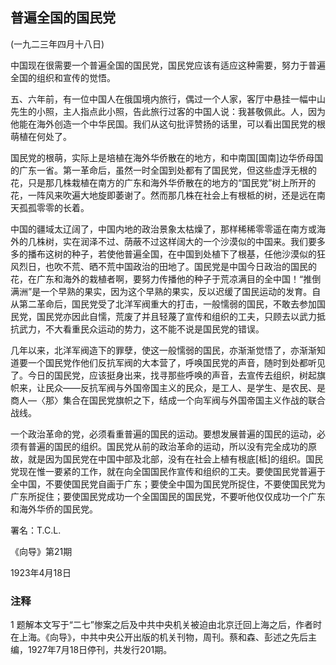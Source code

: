 ## 普遍全国的国民党

 

(一九二三年四月十八日)

 

中国现在很需要一个普遍全国的国民党，国民党应该有适应这种需要，努力于普遍全国的组织和宣传的觉悟。

五、六年前，有一位中国人在俄国境内旅行，偶过一个人家，客厅中悬挂一幅中山先生的小照，主人指点此小照，告此旅行过客的中国人说：我甚敬佩此。人，因为他能在海外创造一个中华民国。我们从这句批评赞扬的话里，可以看出国民党的根萌植在何处了。

国民党的根萌，实际上是培植在海外华侨散在的地方，和中南国[国南]边华侨母国的广东一省。第一革命后，虽然一时全国到处都有了国民党，但这些虚浮无根的花，只是那几株栽植在南方的广东和海外华侨散在的地方的“国民党”树上所开的花，一阵风来吹遍大地旋即萎谢了。然而那几株在社会上有根柢的树，还是远在南天孤孤零零的长着。

中国的疆域太辽阔了，中国内地的政治景象太枯燥了，那样稀稀零零遥在南方或海外的几株树，实在润泽不过、荫蔽不过这样阔大的一个沙漠似的中国来。我们要多多的播布这树的种子，若使他普遍全国，在中国到处植下了根基，任他沙漠似的狂风烈日，也吹不荒、晒不荒中国政治的田地了。国民党是中国今日政治的国民的花，在广东和海外的栽植者啊，要努力传播他的种子于荒凉满目的全中国！“推倒满洲”是一个早熟的果实，因为这个早熟的果实，反以迟缓了国民运动的发育。自从第二革命后，国民党受了北洋军阀重大的打击，一般懦弱的国民，不敢去参加国民党，国民党亦因此自懦，荒废了并且轻蔑了宣传和组织的工夫，只顾去以武力抵抗武力，不大看重民众运动的势力，这不能不说是国民党的错误。

几年以来，北洋军阀造下的罪孽，使这一般懦弱的国民，亦渐渐觉悟了，亦渐渐知道要一个国民党作他们反抗军阀的大本营了，呼唤国民党的声音，随时到处都听见了。今日的国民党，应该挺身出来，找寻那些呼唤的声音，去宣传去组织，树起旗帜来，让民众——反抗军阀与外国帝国主义的民众，是工人、是学生、是农民、是商人—〈那〉集合在国民党旗帜之下，结成一个向军阀与外国帝国主义作战的联合战线。

一个政治革命的党，必须看重普遍的国民的运动。要想发展普遍的国民的运动，必须有普遍的国民的组织。国民党从前的政治革命的运动，所以没有完全成功的原故，就是因为国民党在中国中部及北部，没有在社会上植有根底[柢]的组织。国民党现在惟一要紧的工作，就在向全国国民作宣传和组织的工夫。要使国民党普遍于全中国，不要使国民党自画于广东；要使全中国为国民党所捉住，不要使国民党为广东所捉住；要使国民党成功一个全国国民的国民党，不要听他仅仅成功一个广东和海外华侨的国民党。

 

署名：T.C.L.

《向导》第21期

1923年4月18日

 

### 注释
1 题解本文写于“二七”惨案之后及中共中央机关被迫由北京迁回上海之后，作者时在上海。《向导》，中共中央公开出版的机关刊物，周刊。蔡和森、彭述之先后主编，1927年7月18日停刊，共发行201期。
